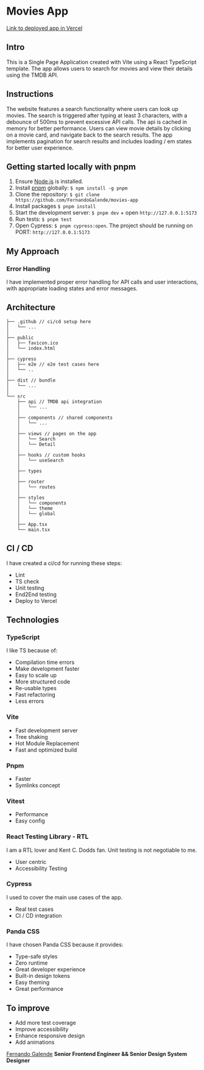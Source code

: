 # Movies App

[Link to deployed app in Vercel](https://movies-app-alpha-orpin.vercel.app/)

## Intro

This is a Single Page Application created with Vite using a React TypeScript template. The app allows users to search for movies and view their details using the TMDB API.

## Instructions

The website features a search functionality where users can look up movies. The search is triggered after typing at least 3 characters, with a debounce of 500ms to prevent excessive API calls. The api is cached in memory for better performance. Users can view movie details by clicking on a movie card, and navigate back to the search results. The app implements pagination for search results and includes loading / em states for better user experience.

## Getting started locally with pnpm

1. Ensure [Node.js](https://nodejs.org/) is installed.
1. Install [pnpm](https://pnpm.io/installation) globally: `$ npm install -g pnpm`
1. Clone the repository: `$ git clone https://github.com/FernandoGalende/movies-app`
1. Install packages `$ pnpm install`
1. Start the development server: `$ pnpm dev` + open `http://127.0.0.1:5173`
1. Run tests: `$ pnpm test`
1. Open Cypress: `$ pnpm cypress:open`. The project should be running on PORT: `http://127.0.0.1:5173`

## My Approach

### Error Handling

I have implemented proper error handling for API calls and user interactions, with appropriate loading states and error messages.

## Architecture

```
├── .github // ci/cd setup here
│   └── ...
│
├── public
│   ├── favicon.ico
│   └── index.html
│
├── cypress
│   ├── e2e // e2e test cases here
│   └── ..
│
├── dist // bundle
│   └── ...
│
└── src
    ├── api // TMDB api integration
    │   └── ...
    │
    ├── components // shared components
    │   └── ...
    │
    ├── views // pages on the app
    │   └── Search
    │   └── Detail
    │
    ├── hooks // custom hooks
    │   └── useSearch
    │
    ├── types
    │
    ├── router
    │   └── routes
    │
    ├── styles
    │   └── components
    │   └── theme
    │   └── global
    │
    ├── App.tsx
    └── main.tsx
```

## CI / CD

I have created a ci/cd for running these steps:

- Lint
- TS check
- Unit testing
- End2End testing
- Deploy to Vercel

## Technologies

### TypeScript

I like TS because of:

- Compilation time errors
- Make development faster
- Easy to scale up
- More structured code
- Re-usable types
- Fast refactoring
- Less errors

### Vite

- Fast development server
- Tree shaking
- Hot Module Replacement
- Fast and optimized build

### Pnpm

- Faster
- Symlinks concept

### Vitest

- Performance
- Easy config

### React Testing Library - RTL

I am a RTL lover and Kent C. Dodds fan.
Unit testing is not negotiable to me.

- User centric
- Accessibility Testing

### Cypress

I used to cover the main use cases of the app.

- Real test cases
- CI / CD integration

### Panda CSS

I have chosen Panda CSS because it provides:

- Type-safe styles
- Zero runtime
- Great developer experience
- Built-in design tokens
- Easy theming
- Great performance

## To improve

- Add more test coverage
- Improve accessibility
- Enhance responsive design
- Add animations

[Fernando Galende](https://www.linkedin.com/in/fernandogalende/)
**Senior Frontend Engineer && Senior Design System Designer**
